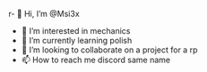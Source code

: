 r- 👋 Hi, I’m @Msi3x
- 👀 I’m interested in mechanics
- 🌱 I’m currently learning polish
- 💞️ I’m looking to collaborate on a project for a rp
- 📫 How to reach me discord same name

<!---
Msi3x/Msi3x is a ✨ special ✨ repository because its `README.md` (this file) appears on your GitHub profile.
You can click the Preview link to take a look at your changes.
--->
